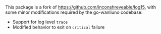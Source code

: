 This package is a fork of https://github.com/inconshreveable/log15, with some
minor modifications required by the go-wanliuno codebase:

 * Support for log level `trace`
 * Modified behavior to exit on `critical` failure

